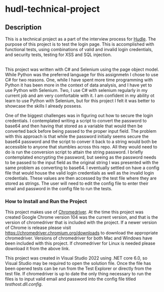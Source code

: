 # hudl-technical-project
<h2>Description</h2>
This is a technical project as a part of the interview process for <a href="https://www.hudle.com">Hudle</a>. The purpose of this project is to test the login page. This is accomplished with functional tests, using combinations of valid and invalid login credentials, and security tests, testing for XSS and SQL injection.
<br>
<br>

This project was written with C# and Selenium using the page object model. While Python was the preferred language for this assignmetn I chose to use C# for two reasons. One, while I have spent more time programming with Python it has been more in the context of data analysis, and I have yet to use Python with Selenium. Two, I use C# with selenium regularly in my current job and am very comfortable with it. I am confident in my ability ot learn to use Python with Selenium, but for this project I felt it was better to showcase the skills I already possess.

One of the biggest challenges was in figuring out how to secure the login credentials. I contemplated writing a script to convert the password to base64 and then having that stored as a variable that would then be converted back before being passed to the proper input field. The problem with this approach is that while the password initially seems secure the base64 password and the script to conver it back to a string would both be accessible to anyone that stumbles across this repo. All they would need to do is run the conversion script to attain the string password. I briefly contemplated encrypting the password, but seeing as the password needs to be passed to the input field as the original string I was presented with the same problem as converting to base64. I eventually settled on have a config file that would house the valid login credentials as well as the invalid login credentials. These values are then accessed by the test file where they are stored as strings. The user will need to edit the config file to enter their email and password in the config file to run the tests.

<h3>How to Install and Run the Project</h3>
This project makes use of <a href="https://chromedriver.chromium.org/home">Chromedriver</a>. At the time this project was created Google Chrome version 104 was the current version, and that is the version of chromedriver that is included with the project. If a newer version of Chrome is release please visit <a href="https://chromedriver.chromium.org/downloads">https://chromedriver.chromium.org/downloads</a> to download the appropriate chromedriver. Versions of chromedriver for both Mac and Windows have been included with this project. If chromedriver for Linux is needed please download it from the above link. 

This project was created in Visual Studio 2022 using .NET core 6.0, so Visual Studio may be required to open the solution file. Once the file has been opened tests can be run from the Test Explorer or directly from the test file. If chromedriver is up to date the only thing necessary to run the files is to input valid email and password into the config file titled <i>testhost.dll.config</i>.
